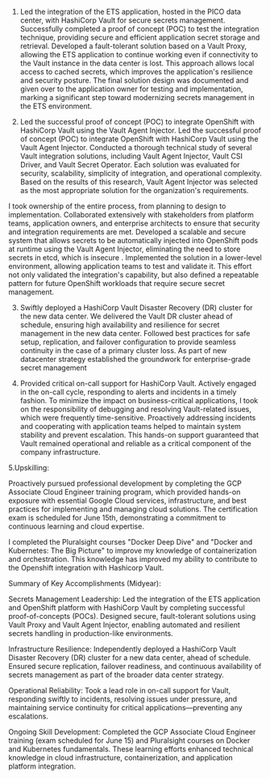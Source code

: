 1. Led the integration of the ETS application, hosted in the PICO data center, with HashiCorp Vault for secure secrets management.
Successfully completed a proof of concept (POC) to test the integration technique, providing secure and efficient application secret storage and retrieval. Developed a fault-tolerant solution based on a Vault Proxy, allowing the ETS application to continue working even if connectivity to the Vault instance in the data center is lost. This approach allows local access to cached secrets, which improves the application's resilience and security posture. The final solution design was documented and given over to the application owner for testing and implementation, marking a significant step toward modernizing secrets management in the ETS environment.

2. Led the successful proof of concept (POC) to integrate OpenShift with HashiCorp Vault using the Vault Agent Injector.
Led the successful proof of concept (POC) to integrate OpenShift with HashiCorp Vault using the Vault Agent Injector.
Conducted a thorough technical study of several Vault integration solutions, including Vault Agent Injector, Vault CSI Driver, and Vault Secret Operator. Each solution was evaluated for security, scalability, simplicity of integration, and operational complexity. Based on the results of this research, Vault Agent Injector was selected as the most appropriate solution for the organization's requirements. 

I took ownership of the entire process, from planning to design to implementation. Collaborated extensively with stakeholders from platform teams, application owners, and enterprise architects to ensure that security and integration requirements are met. Developed a scalable and secure system that allows secrets to be automatically injected into OpenShift pods at runtime using the Vault Agent Injector, eliminating the need to store secrets in etcd, which is insecure . Implemented the solution in a lower-level environment, allowing application teams to test and validate it. This effort not only validated the integration's capability, but also defined a repeatable pattern for future OpenShift workloads that require secure secret management.

3. Swiftly deployed a HashiCorp Vault Disaster Recovery (DR) cluster for the new data center.
We delivered the Vault DR cluster ahead of schedule, ensuring high availability and resilience for secret management in the new data center. Followed best practices for safe setup, replication, and failover configuration to provide seamless continuity in the case of a primary cluster loss. As part of new datacenter strategy established the groundwork for enterprise-grade secret management

4. Provided critical on-call support for HashiCorp Vault. 
Actively engaged in the on-call cycle, responding to alerts and incidents in a timely fashion. To minimize the impact on business-critical applications, I took on the responsibility of debugging and resolving Vault-related issues, which were frequently time-sensitive. Proactively addressing incidents and cooperating with application teams helped to maintain system stability and prevent escalation. This hands-on support guaranteed that Vault remained operational and reliable as a critical component of the company infrastructure.

5.Upskilling:

Proactively pursued professional development by completing the GCP Associate Cloud Engineer training program, which provided hands-on exposure with essential Google Cloud services, infrastructure, and best practices for implementing and managing cloud solutions. The certification exam is scheduled for June 15th, demonstrating a commitment to continuous learning and cloud expertise.

I completed the Pluralsight courses "Docker Deep Dive" and "Docker and Kubernetes: The Big Picture" to improve my knowledge of containerization and orchestration. This knowledge has improved my ability to contribute to the Openshift integration with Hashicorp Vault.

Summary of Key Accomplishments (Midyear):

Secrets Management Leadership: Led the integration of the ETS application and OpenShift platform with HashiCorp Vault by completing successful proof-of-concepts (POCs). Designed secure, fault-tolerant solutions using Vault Proxy and Vault Agent Injector, enabling automated and resilient secrets handling in production-like environments.

Infrastructure Resilience: Independently deployed a HashiCorp Vault Disaster Recovery (DR) cluster for a new data center, ahead of schedule. Ensured secure replication, failover readiness, and continuous availability of secrets management as part of the broader data center strategy.

Operational Reliability: Took a lead role in on-call support for Vault, responding swiftly to incidents, resolving issues under pressure, and maintaining service continuity for critical applications—preventing any escalations.

Ongoing Skill Development: Completed the GCP Associate Cloud Engineer training (exam scheduled for June 15) and Pluralsight courses on Docker and Kubernetes fundamentals. These learning efforts enhanced technical knowledge in cloud infrastructure, containerization, and application platform integration.


